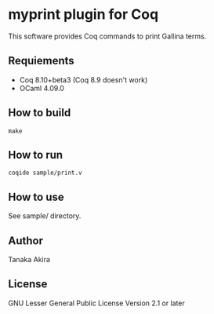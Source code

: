 # myprint plugin for Coq

This software provides Coq commands to print Gallina terms.

## Requiements

- Coq 8.10+beta3 (Coq 8.9 doesn't work)
- OCaml 4.09.0

## How to build

    make

## How to run

    coqide sample/print.v

## How to use

See sample/ directory.

## Author

Tanaka Akira

## License

GNU Lesser General Public License Version 2.1 or later
